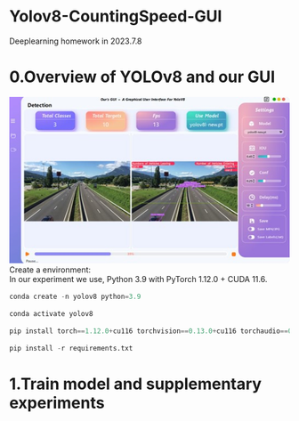 # Yolov8-CountingSpeed-GUI
Deeplearning homework in 2023.7.8
# 0.Overview of YOLOv8 and our GUI
![image](img/GUI.jpg)  
Create a environment:  
In our experiment we use, Python 3.9 with PyTorch 1.12.0 + CUDA 11.6.  
```python  
conda create -n yolov8 python=3.9  
```
```python
conda activate yolov8
```
```python
pip install torch==1.12.0+cu116 torchvision==0.13.0+cu116 torchaudio==0.12.0 --extra-index-url https://download.pytorch.org/whl/cu116
```
```python
pip install -r requirements.txt  
```
# 1.Train model and supplementary experiments  
